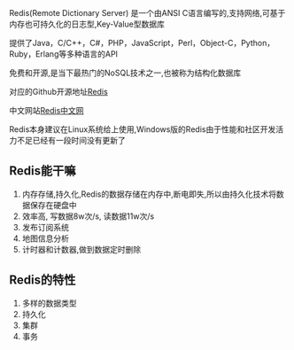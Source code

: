 Redis(Remote Dictionary Server) 是一个由ANSI C语言编写的,支持网络,可基于内存也可持久化的日志型,Key-Value型数据库

提供了Java，C/C++，C#，PHP，JavaScript，Perl，Object-C，Python，Ruby，Erlang等多种语言的API

免费和开源,是当下最热门的NoSQL技术之一,也被称为结构化数据库

对应的Github开源地址[Redis](https://github.com/redis/redis)

中文网站[Redis中文网](https://www.redis.net.cn/)

Redis本身建议在Linux系统给上使用,Windows版的Redis由于性能和社区开发活力不足已经有一段时间没有更新了

## Redis能干嘛

1. 内存存储,持久化,Redis的数据存储在内存中,断电即失,所以由持久化技术将数据保存在硬盘中
2. 效率高,  写数据8w次/s, 读数据11w次/s
3. 发布订阅系统
4. 地图信息分析
5. 计时器和计数器,做到数据定时删除


## Redis的特性

1. 多样的数据类型
2. 持久化
3. 集群
4. 事务

